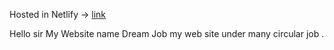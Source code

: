 

Hosted in Netlify -> [link]()

Hello sir My Website name Dream Job my web site under many circular job .
